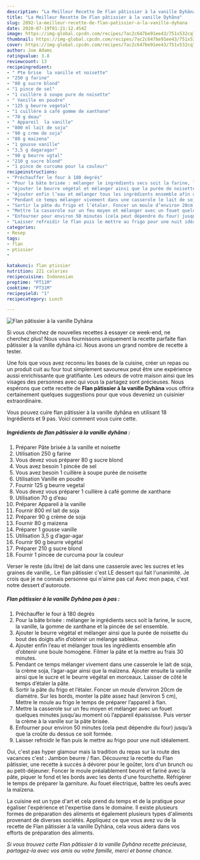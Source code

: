 ```yaml
---
description: "La Meilleur Recette De Flan pâtissier à la vanille Dyhãna"
title: "La Meilleur Recette De Flan pâtissier à la vanille Dyhãna"
slug: 2892-la-meilleur-recette-de-flan-patissier-a-la-vanille-dyhana
date: 2020-07-19T01:21:12.454Z
image: https://img-global.cpcdn.com/recipes/7ac2c647be91ee43/751x532cq70/flan-patissier-a-la-vanille-dyhana-photo-principale-de-la-recette.jpg
thumbnail: https://img-global.cpcdn.com/recipes/7ac2c647be91ee43/751x532cq70/flan-patissier-a-la-vanille-dyhana-photo-principale-de-la-recette.jpg
cover: https://img-global.cpcdn.com/recipes/7ac2c647be91ee43/751x532cq70/flan-patissier-a-la-vanille-dyhana-photo-principale-de-la-recette.jpg
author: Joe Adams
ratingvalue: 3.8
reviewcount: 13
recipeingredient:
- " Pte brise  la vanille et noisette"
- "250 g farine"
- "80 g sucre blond"
- "1 pince de sel"
- "1 cuillère à soupe pure de noisette"
- " Vanille en poudre"
- "125 g beurre vegetal"
- "1 cuillère à café gomme de xanthane"
- "70 g deau"
- " Appareil  la vanille"
- "800 ml lait de soja"
- "90 g crme de soja"
- "80 g maizena"
- "1 gousse vanille"
- "3,5 g dagaragar"
- "90 g beurre vgtal"
- "210 g sucre blond"
- "1 pince de curcuma pour la couleur"
recipeinstructions:
- "Préchauffer le four à 180 degrés"
- "Pour la bâte brisée : mélanger le ingrédients secs soit la farine, le sucre, la vanille, la gomme de xanthane et la pincée de sel ensemble."
- "Ajouter le beurre végétal et mélanger ainsi que la purée de noisette du bout des doigts afin d’obtenir un mélange sableux."
- "Ajouter enfin l’eau et mélanger tous les ingrédients ensemble afin d’obtenir une boule homogène. Filmer la pâte et la mettre au frais 30 minutes."
- "Pendant ce temps mélanger vivement dans une casserole le lait de soja, la crème soja, l’agar-agar ainsi que la maïzena. Ajouter ensuite la vanille ainsi que le sucre et le beurre végétal en morceaux. Laisser de côté le temps d’étaler la pâte."
- "Sortir la pâte du frigo et l’étaler. Foncer un moule d’environ 20cm de diamètre. Sur les bords, monter la pâte assez haut (environ 5 cm), Mettre le moule au frigo le temps de préparer l’appareil à flan."
- "Mettre la casserole sur un feu moyen et mélanger avec un fouet quelques minutes jusqu’au moment où l’appareil épaississe. Puis verser la crème à la vanille sur la pâte brisée."
- "Enfourner pour environ 50 minutes (cela peut dépendre du four) jusqu’à que la croûte du dessus ce soit formée."
- "Laisser refroidir le flan puis le mettre au frigo pour une nuit idéalement."
categories:
- Resep
tags:
- flan
- ptissier
- 

katakunci: flan ptissier  
nutrition: 221 calories
recipecuisine: Indonesian
preptime: "PT11M"
cooktime: "PT31M"
recipeyield: "1"
recipecategory: Lunch

---
```



![Flan pâtissier à la vanille Dyhãna](https://img-global.cpcdn.com/recipes/7ac2c647be91ee43/751x532cq70/flan-patissier-a-la-vanille-dyhana-photo-principale-de-la-recette.jpg)

Si vous cherchez de nouvelles recettes à essayer ce week-end, ne cherchez plus! Nous vous fournissons uniquement la recette parfaite flan pâtissier à la vanille dyhãna ici. Nous avons un grand nombre de recette à tester.

Une fois que vous avez reconnu les bases de la cuisine, créer un repas ou un produit cuit au four tout simplement savoureux peut être une expérience aussi enrichissante que gratifiante. Les odeurs de votre maison ainsi que les visages des personnes avec qui vous la partagez sont précieuses. Nous espérons que cette recette de <strong> Flan pâtissier à la vanille Dyhãna </strong> vous offrira certainement quelques suggestions pour que vous deveniez un cuisinier extraordinaire.

<!--inarticleads1-->

Vous pouvez cuire flan pâtissier à la vanille dyhãna en utilisant 18 Ingrédients et 9 pas. Voici comment vous cuire cette.

##### Ingrédients de flan pâtissier à la vanille dyhãna :

1. Préparer  Pâte brisée à la vanille et noisette
1. Utilisation 250 g farine
1. Vous devez vous préparer 80 g sucre blond
1. Vous avez besoin 1 pincée de sel
1. Vous avez besoin 1 cuillère à soupe purée de noisette
1. Utilisation  Vanille en poudre
1. Fournir 125 g beurre vegetal
1. Vous devez vous préparer 1 cuillère à café gomme de xanthane
1. Utilisation 70 g d’eau
1. Préparer  Appareil à la vanille
1. Fournir 800 ml lait de soja
1. Préparer 90 g crème de soja
1. Fournir 80 g maizena
1. Préparer 1 gousse vanille
1. Utilisation 3,5 g d’agar-agar
1. Fournir 90 g beurre végétal
1. Préparer 210 g sucre blond
1. Fournir 1 pincée de curcuma pour la couleur


Verser le reste (du litre) de lait dans une casserole avec les sucres et les graines de vanille,. Le flan pâtissier c&#39;est LE dessert qui fait l&#39;unanimité. Je crois que je ne connais personne qui n&#39;aime pas ca! Avec mon papa, c&#39;est notre dessert d&#39;autoroute. 

<!--inarticleads2-->

##### Flan pâtissier à la vanille Dyhãna pas à pas :

1. Préchauffer le four à 180 degrés
1. Pour la bâte brisée : mélanger le ingrédients secs soit la farine, le sucre, la vanille, la gomme de xanthane et la pincée de sel ensemble.
1. Ajouter le beurre végétal et mélanger ainsi que la purée de noisette du bout des doigts afin d’obtenir un mélange sableux.
1. Ajouter enfin l’eau et mélanger tous les ingrédients ensemble afin d’obtenir une boule homogène. Filmer la pâte et la mettre au frais 30 minutes.
1. Pendant ce temps mélanger vivement dans une casserole le lait de soja, la crème soja, l’agar-agar ainsi que la maïzena. Ajouter ensuite la vanille ainsi que le sucre et le beurre végétal en morceaux. Laisser de côté le temps d’étaler la pâte.
1. Sortir la pâte du frigo et l’étaler. Foncer un moule d’environ 20cm de diamètre. Sur les bords, monter la pâte assez haut (environ 5 cm), Mettre le moule au frigo le temps de préparer l’appareil à flan.
1. Mettre la casserole sur un feu moyen et mélanger avec un fouet quelques minutes jusqu’au moment où l’appareil épaississe. Puis verser la crème à la vanille sur la pâte brisée.
1. Enfourner pour environ 50 minutes (cela peut dépendre du four) jusqu’à que la croûte du dessus ce soit formée.
1. Laisser refroidir le flan puis le mettre au frigo pour une nuit idéalement.


Oui, c&#39;est pas hyper glamour mais la tradition du repas sur la route des vacances c&#39;est : Jambon beurre / flan. Découvrez la recette du Flan pâtissier, une recette à succès à dévorer pour le goûter, lors d&#39;un brunch ou au petit-déjeuner. Foncer le moule préalablement beurré et fariné avec la pâte, piquer le fond et les bords avec les dents d&#39;une fourchette. Réfrigérer le temps de préparer la garniture. Au fouet électrique, battre les oeufs avec la maïzena. 

<!--inarticleads1-->

<p>
La cuisine est un type d'art et cela prend du temps et de la pratique pour égaliser l'expérience et l'expertise dans le domaine. Il existe plusieurs formes de préparation des aliments et également plusieurs types d'aliments provenant de diverses sociétés. Appliquez ce que vous avez vu de la recette de Flan pâtissier à la vanille Dyhãna, cela vous aidera dans vos efforts de préparation des aliments.
</p>

<p>
<i>Si vous trouvez cette Flan pâtissier à la vanille Dyhãna recette précieuse, partagez-la avec vos amis ou votre famille, merci et bonne chance.</i>
</p>
